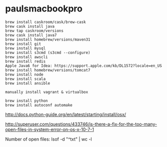 # paulsmacbookpro

   	brew install caskroom/cask/brew-cask
   	brew cask install java
 	brew tap caskroom/versions
 	brew cask install java7
	brew install homebrew/versions/maven31
	brew install git
	brew install mysql
	brew install s3cmd (s3cmd --configure)
	brew install awscli
	brew install redis
	Apple Java6 for Idea: https://support.apple.com/kb/DL1572?locale=en_US
	brew install homebrew/versions/tomcat7
	brew install node
	brew install scala
	brew install ansible

	manually install vagrant & virtualbox
	
	brew install python
	brew install autoconf automake

http://docs.python-guide.org/en/latest/starting/install/osx/

http://superuser.com/questions/433746/is-there-a-fix-for-the-too-many-open-files-in-system-error-on-os-x-10-7-1

Number of open files: lsof -d "^txt" | wc -l



